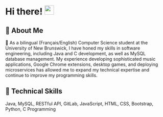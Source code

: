 # Hi there! <img src="https://media.giphy.com/media/hvRJCLFzcasrR4ia7z/giphy.gif" width="29px" height="29px">

## 🚀 About Me

📝 As a bilingual (Français/English) Computer Science student at the University of New Brunswick, I have honed my skills in software engineering, including Java and C development, as well as MySQL database management. My experience developing sophisticated music applications, Google Chrome extensions, desktop games, and deploying microservices has allowed me to expand my technical expertise and continue to improve my programming skills.


## 🔧 Technical Skills
Java, MySQL, RESTful API, GitLab, JavaScript, HTML, CSS, Bootstrap, Python, C Programming

